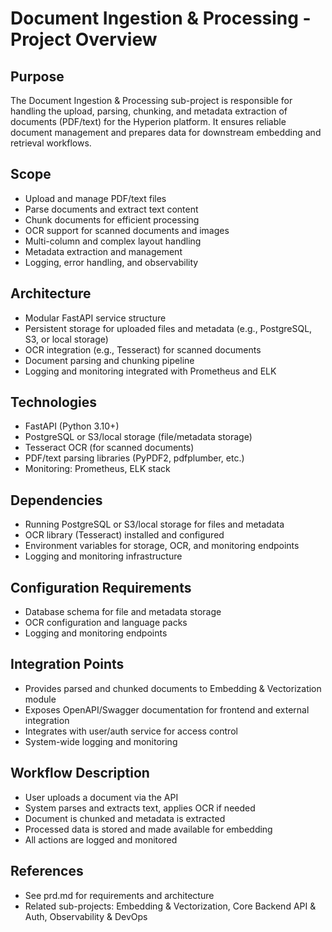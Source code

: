 # Document Ingestion & Processing - Project Overview

## Purpose
The Document Ingestion & Processing sub-project is responsible for handling the upload, parsing, chunking, and metadata extraction of documents (PDF/text) for the Hyperion platform. It ensures reliable document management and prepares data for downstream embedding and retrieval workflows.

## Scope
- Upload and manage PDF/text files
- Parse documents and extract text content
- Chunk documents for efficient processing
- OCR support for scanned documents and images
- Multi-column and complex layout handling
- Metadata extraction and management
- Logging, error handling, and observability

## Architecture
- Modular FastAPI service structure
- Persistent storage for uploaded files and metadata (e.g., PostgreSQL, S3, or local storage)
- OCR integration (e.g., Tesseract) for scanned documents
- Document parsing and chunking pipeline
- Logging and monitoring integrated with Prometheus and ELK

## Technologies
- FastAPI (Python 3.10+)
- PostgreSQL or S3/local storage (file/metadata storage)
- Tesseract OCR (for scanned documents)
- PDF/text parsing libraries (PyPDF2, pdfplumber, etc.)
- Monitoring: Prometheus, ELK stack

## Dependencies
- Running PostgreSQL or S3/local storage for files and metadata
- OCR library (Tesseract) installed and configured
- Environment variables for storage, OCR, and monitoring endpoints
- Logging and monitoring infrastructure

## Configuration Requirements
- Database schema for file and metadata storage
- OCR configuration and language packs
- Logging and monitoring endpoints

## Integration Points
- Provides parsed and chunked documents to Embedding & Vectorization module
- Exposes OpenAPI/Swagger documentation for frontend and external integration
- Integrates with user/auth service for access control
- System-wide logging and monitoring

## Workflow Description
- User uploads a document via the API
- System parses and extracts text, applies OCR if needed
- Document is chunked and metadata is extracted
- Processed data is stored and made available for embedding
- All actions are logged and monitored

## References
- See prd.md for requirements and architecture
- Related sub-projects: Embedding & Vectorization, Core Backend API & Auth, Observability & DevOps 